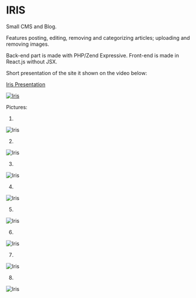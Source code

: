 # IRIS

Small CMS and Blog. 

Features posting, editing, removing and categorizing articles; uploading and removing images.

Back-end part is made with PHP/Zend Expressive. Front-end is made in React.js without JSX.

Short presentation of the site it shown on the video below:

[Iris Presentation](https://www.youtube.com/watch?v=AVrRra4G8Rk "IRIS PRESENTATION")

[![Iris](https://i.ytimg.com/vi/AVrRra4G8Rk/hqdefault.jpg)](https://www.youtube.com/watch?v=AVrRra4G8Rk "IRIS PRESENTATION")

Pictures:

1.

![Iris](https://i.imgur.com/TmvWKiv.jpg)

2.

![Iris](https://i.imgur.com/OJ5G07L.png)

3.

![Iris](https://i.imgur.com/Tl5fAjx.png)

4.

![Iris](https://i.imgur.com/XPSrW3X.png)

5.

![Iris](https://i.imgur.com/FlnJFfv.png)

6.

![Iris](https://i.imgur.com/VVCxfsu.png)

7.

![Iris](https://i.imgur.com/a7ARijm.png)

8.

![Iris](https://i.imgur.com/PqUrsNt.png)
